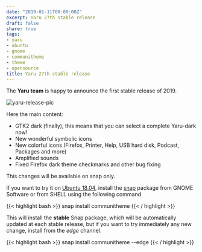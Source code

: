 ```yaml
---
date: "2019-01-11T00:00:00Z"
excerpt: Yaru 27th stable release
draft: false
share: true
tags:
- yaru
- ubuntu
- gnome
- communitheme
- theme
- opensource
title: Yaru 27th stable release
---
```


The **Yaru team** is happy to announce the first stable release of 2019.

![yaru-release-pic](/images/ubuntu-yaru.png)

Here the main content:

* GTK2 dark (finally), this means that you can select a complete Yaru-dark now!
* New wonderful symbolic icons
* New colorful icons (Firefox, Printer, Help, USB hard disk, Podcast, Packages and more)
* Amplified sounds
* Fixed Firefox dark theme checkmarks and other bug fixing

This changes will be available on snap only.

If you want to try it on [Ubuntu 18.04](https://www.ubuntu.com/download/desktop), install the [snap](https://snapcraft.io/communitheme) package from GNOME Software or from SHELL using the following command

{{< highlight bash >}}
snap install communitheme
{{< / highlight >}}

This will install the **stable** Snap package, which will be automatically updated at each stable release, but if you want to try immediately any new change, install from the *edge* channel.

{{< highlight bash >}}
snap install communitheme --edge
{{< / highlight >}}
